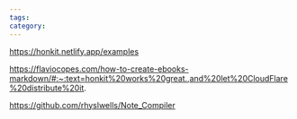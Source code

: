 ```yaml
---
tags: 
category: 
---
```

https://honkit.netlify.app/examples

https://flaviocopes.com/how-to-create-ebooks-markdown/#:~:text=honkit%20works%20great.,and%20let%20CloudFlare%20distribute%20it.

https://github.com/rhyslwells/Note_Compiler